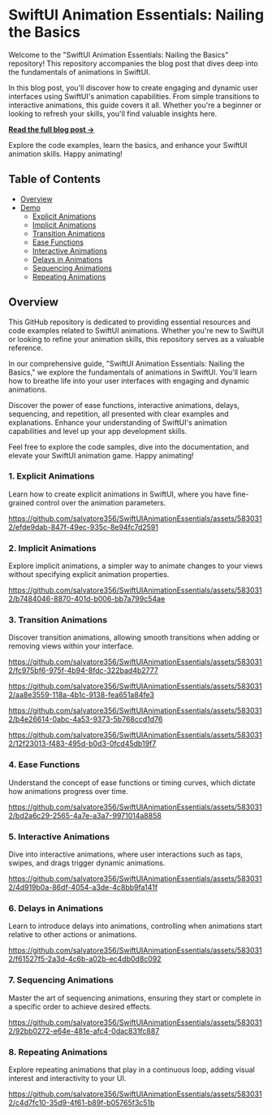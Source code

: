 
# SwiftUI Animation Essentials: Nailing the Basics

Welcome to the "SwiftUI Animation Essentials: Nailing the Basics" repository! This repository accompanies the blog post that dives deep into the fundamentals of animations in SwiftUI.

In this blog post, you'll discover how to create engaging and dynamic user interfaces using SwiftUI's animation capabilities. From simple transitions to interactive animations, this guide covers it all. Whether you're a beginner or looking to refresh your skills, you'll find valuable insights here.

**[Read the full blog post →](https://blog.salvatorelabs.com/swiftui-animation-essentials-nailing-the-basics/)**

Explore the code examples, learn the basics, and enhance your SwiftUI animation skills. Happy animating!



## Table of Contents
- [Overview](#overview)
- [Demo](#demo)
    - [Explicit Animations](#explicit-animations)
    - [Implicit Animations](#implicit-animations)
    - [Transition Animations](#transition-animations)
    - [Ease Functions](#ease-functions)
    - [Interactive Animations](#interactive-animations)
    - [Delays in Animations](#delays-in-animations)
    - [Sequencing Animations](#sequencing-animations)
    - [Repeating Animations](#repeating-animations)

## Overview

This GitHub repository is dedicated to providing essential resources and code examples related to SwiftUI animations. Whether you're new to SwiftUI or looking to refine your animation skills, this repository serves as a valuable reference.

In our comprehensive guide, "SwiftUI Animation Essentials: Nailing the Basics," we explore the fundamentals of animations in SwiftUI. You'll learn how to breathe life into your user interfaces with engaging and dynamic animations.

Discover the power of ease functions, interactive animations, delays, sequencing, and repetition, all presented with clear examples and explanations. Enhance your understanding of SwiftUI's animation capabilities and level up your app development skills.

Feel free to explore the code samples, dive into the documentation, and elevate your SwiftUI animation game. Happy animating!



### 1. Explicit Animations

Learn how to create explicit animations in SwiftUI, where you have fine-grained control over the animation parameters.

https://github.com/salvatore356/SwiftUIAnimationEssentials/assets/5830312/efde9dab-847f-49ec-935c-8e94fc7d2591

### 2. Implicit Animations

Explore implicit animations, a simpler way to animate changes to your views without specifying explicit animation properties.

https://github.com/salvatore356/SwiftUIAnimationEssentials/assets/5830312/b7484046-8870-401d-b006-bb7a799c54ae


### 3. Transition Animations

Discover transition animations, allowing smooth transitions when adding or removing views within your interface.


https://github.com/salvatore356/SwiftUIAnimationEssentials/assets/5830312/fc975bf6-975f-4b94-8fdc-322bad4b2777

https://github.com/salvatore356/SwiftUIAnimationEssentials/assets/5830312/aa8e3559-118a-4b1c-9138-fea651a84fe3

https://github.com/salvatore356/SwiftUIAnimationEssentials/assets/5830312/b4e26614-0abc-4a53-9373-5b768ccd1d76

https://github.com/salvatore356/SwiftUIAnimationEssentials/assets/5830312/12f23013-f483-495d-b0d3-0fcd45db19f7

### 4. Ease Functions

Understand the concept of ease functions or timing curves, which dictate how animations progress over time.

https://github.com/salvatore356/SwiftUIAnimationEssentials/assets/5830312/bd2a6c29-2565-4a7e-a3a7-9971014a8858

### 5. Interactive Animations

Dive into interactive animations, where user interactions such as taps, swipes, and drags trigger dynamic animations.

https://github.com/salvatore356/SwiftUIAnimationEssentials/assets/5830312/4d919b0a-86df-4054-a3de-4c8bb9fa141f

### 6. Delays in Animations

Learn to introduce delays into animations, controlling when animations start relative to other actions or animations.

https://github.com/salvatore356/SwiftUIAnimationEssentials/assets/5830312/f61527f5-2a3d-4c6b-a02b-ec4db0d8c092

### 7. Sequencing Animations

Master the art of sequencing animations, ensuring they start or complete in a specific order to achieve desired effects.

https://github.com/salvatore356/SwiftUIAnimationEssentials/assets/5830312/92bb0272-e64e-481e-afc4-0dac831fc887

### 8. Repeating Animations

Explore repeating animations that play in a continuous loop, adding visual interest and interactivity to your UI.

https://github.com/salvatore356/SwiftUIAnimationEssentials/assets/5830312/c4d7fc10-35d9-4f61-b89f-b05765f3c51b
